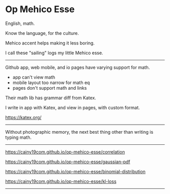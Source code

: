# Op Mehico Esse

English, math.

Know the language,
for the culture.

Mehico accent helps making it less boring.

I call these "sailing" logs
my little Mehico esse.

---

Github app, web mobile, and io pages
have varying support for math.

- app can't view math
- mobile layout too narrow for math eq
- pages don't support math and links

Their math lib has grammar diff from Katex.

I write in app with Katex,
and view in pages,
with custom format.

https://katex.org/

---

Without photographic memory,
the next best thing
other than writing
is typing math.

---

https://cainy19com.github.io/op-mehico-esse/correlation

https://cainy19com.github.io/op-mehico-esse/gaussian-pdf

https://cainy19com.github.io/op-mehico-esse/binomial-distribution

https://cainy19com.github.io/op-mehico-esse/kl-loss

---

<link rel="stylesheet" href="https://cdn.jsdelivr.net/npm/katex@0.16.10/dist/katex.min.css" integrity="sha384-wcIxkf4k558AjM3Yz3BBFQUbk/zgIYC2R0QpeeYb+TwlBVMrlgLqwRjRtGZiK7ww" crossorigin="anonymous">
<script defer src="https://cdn.jsdelivr.net/npm/katex@0.16.10/dist/katex.min.js" integrity="sha384-hIoBPJpTUs74ddyc4bFZSM1TVlQDA60VBbJS0oA934VSz82sBx1X7kSx2ATBDIyd" crossorigin="anonymous"></script>
<script src="https://cainy19com.github.io/katex/format.js"><script>
